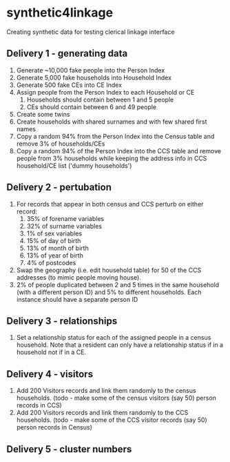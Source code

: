 # synthetic4linkage
Creating synthetic data for testing clerical linkage interface

## Delivery 1 - generating data 
1. Generate ~10,000 fake people into the Person Index 
2. Generate 5,000 fake households into Household Index
3. Generate 500 fake CEs into CE Index
4. Assign people from the Person Index to each Household or CE
    1) Households should contain between 1 and 5 people
    2) CEs should contain between 6 and 49 people
5. Create some twins
6. Create households with shared surnames and with few shared first names
7. Copy a random 94% from the Person Index into the Census table and remove 3% of households/CEs
8. Copy a random 94% of the Person Index into the CCS table and remove people from 3% households while keeping the address info in CCS household/CE list ('dummy households')

## Delivery 2 - pertubation 
1. For records that appear in both census and CCS perturb on either record:
    1) 35% of forename variables
    2) 32% of surname variables
    3) 1% of sex variables
    4) 15% of day of birth
    5) 13% of month of birth
    6) 13% of year of birth
    7) 4% of postcodes
2. Swap the geography (i.e. edit household table) for 50 of the CCS addresses (to mimic people moving house).
3. 2% of people duplicated between 2 and 5 times in the same household (with a different person ID) and 5% to different households. Each instance should have a separate person ID


## Delivery 3 - relationships 

1. Set a relationship status for each of the assigned people in a census household. Note that a resident can only have a relationship status if in a household not if in a CE.

## Delivery 4 - visitors 

1. Add 200 Visitors records and link them randomly to the census households. (todo - make some of the census visitors (say 50) person records in CCS)
2. Add 200 Visitors records and link them randomly to the CCS households. (todo - make some of the CCS visitor records (say 50) person records in Census)

## Delivery 5 - cluster numbers
